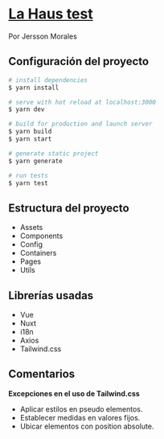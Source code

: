 # [La Haus test](https://lahaus-test.herokuapp.com)
Por Jersson Morales

## Configuración del proyecto

```bash
# install dependencies
$ yarn install

# serve with hot reload at localhost:3000
$ yarn dev

# build for production and launch server
$ yarn build
$ yarn start

# generate static project
$ yarn generate

# run tests
$ yarn test
```

## Estructura del proyecto

- Assets
- Components
- Config
- Containers
- Pages
- Utils

## Librerías usadas

- Vue
- Nuxt
- i18n
- Axios
- Tailwind.css

## Comentarios

**Excepciones en el uso de Tailwind.css**

- Aplicar estilos en pseudo elementos.
- Establecer medidas en valores fijos.
- Ubicar elementos con position absolute.